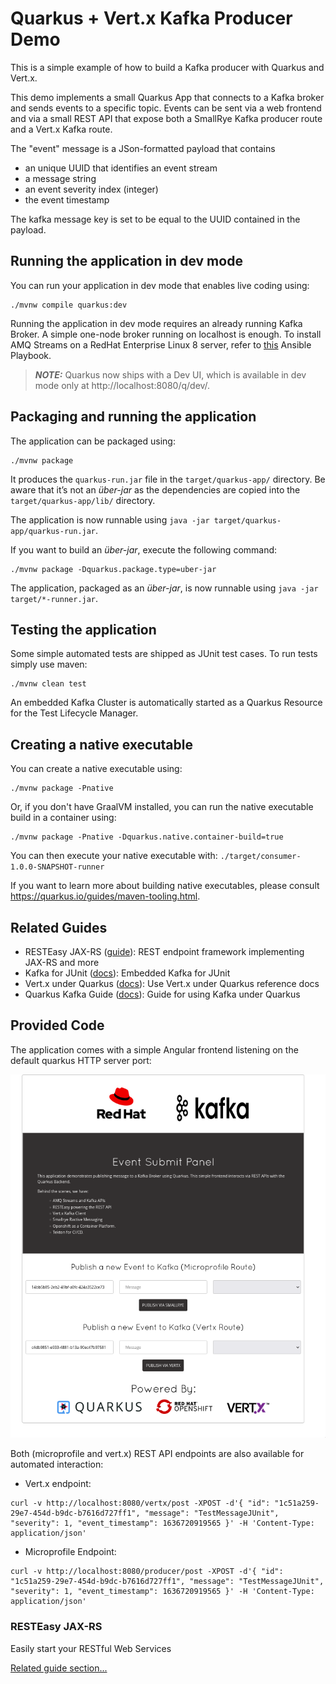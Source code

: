 # Quarkus + Vert.x Kafka Producer Demo

This is a simple example of how to build a Kafka producer with Quarkus and Vert.x.

This demo implements a small Quarkus App that connects to a Kafka broker and sends events to a specific topic. Events can be sent via a web frontend and via a small REST API that expose both a SmallRye Kafka producer route and a Vert.x Kafka route.

The "event" message is a JSon-formatted payload that contains

* an unique UUID that identifies an event stream
* a message string
* an event severity index (integer)
* the event timestamp

The kafka message key is set to be equal to the UUID contained in the payload.

## Running the application in dev mode

You can run your application in dev mode that enables live coding using:
```shell script
./mvnw compile quarkus:dev
```

Running the application in dev mode requires an already running Kafka Broker. A simple one-node broker running on localhost is enough.
To install AMQ Streams on a RedHat Enterprise Linux 8 server, refer to [this](https://github.com/mcaimi/amq-streams-aio-ansible) Ansible Playbook.

> **_NOTE:_**  Quarkus now ships with a Dev UI, which is available in dev mode only at http://localhost:8080/q/dev/.

## Packaging and running the application

The application can be packaged using:
```shell script
./mvnw package
```
It produces the `quarkus-run.jar` file in the `target/quarkus-app/` directory.
Be aware that it’s not an _über-jar_ as the dependencies are copied into the `target/quarkus-app/lib/` directory.

The application is now runnable using `java -jar target/quarkus-app/quarkus-run.jar`.

If you want to build an _über-jar_, execute the following command:
```shell script
./mvnw package -Dquarkus.package.type=uber-jar
```

The application, packaged as an _über-jar_, is now runnable using `java -jar target/*-runner.jar`.

## Testing the application

Some simple automated tests are shipped as JUnit test cases. To run tests simply use maven:
```shell script
./mvnw clean test
```
An embedded Kafka Cluster is automatically started as a Quarkus Resource for the Test Lifecycle Manager.

## Creating a native executable

You can create a native executable using: 
```shell script
./mvnw package -Pnative
```

Or, if you don't have GraalVM installed, you can run the native executable build in a container using: 
```shell script
./mvnw package -Pnative -Dquarkus.native.container-build=true
```

You can then execute your native executable with: `./target/consumer-1.0.0-SNAPSHOT-runner`

If you want to learn more about building native executables, please consult https://quarkus.io/guides/maven-tooling.html.

## Related Guides

- RESTEasy JAX-RS ([guide](https://quarkus.io/guides/rest-json)): REST endpoint framework implementing JAX-RS and more
- Kafka for JUnit ([docs](https://mguenther.github.io/kafka-junit/#section:introduction)): Embedded Kafka for JUnit
- Vert.x under Quarkus ([docs](https://quarkus.io/guides/vertx-reference)): Use Vert.x under Quarkus reference docs
- Quarkus Kafka Guide ([docs](https://quarkus.io/guides/kafka)): Guide for using Kafka under Quarkus

## Provided Code

The application comes with a simple Angular frontend listening on the default quarkus HTTP server port:

![Web Frontend](/assets/producer-frontend.png)

Both (microprofile and vert.x) REST API endpoints are also available for automated interaction:

- Vert.x endpoint:

```shell script
curl -v http://localhost:8080/vertx/post -XPOST -d'{ "id": "1c51a259-29e7-454d-b9dc-b7616d727ff1", "message": "TestMessageJUnit", "severity": 1, "event_timestamp": 1636720919565 }' -H 'Content-Type: application/json'
```

- Microprofile Endpoint:

```shell script
curl -v http://localhost:8080/producer/post -XPOST -d'{ "id": "1c51a259-29e7-454d-b9dc-b7616d727ff1", "message": "TestMessageJUnit", "severity": 1, "event_timestamp": 1636720919565 }' -H 'Content-Type: application/json'
```

### RESTEasy JAX-RS

Easily start your RESTful Web Services

[Related guide section...](https://quarkus.io/guides/getting-started#the-jax-rs-resources)
